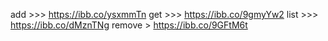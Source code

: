 add  >>>  https://ibb.co/ysxmmTn
get  >>>  https://ibb.co/9gmyYw2
list >>>  https://ibb.co/dMznTNg
remove >  https://ibb.co/9GFtM6t
